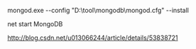 mongod.exe --config "D:\tool\mongodb\mongod.cfg" --install

net start MongoDB


http://blog.csdn.net/u013066244/article/details/53838721